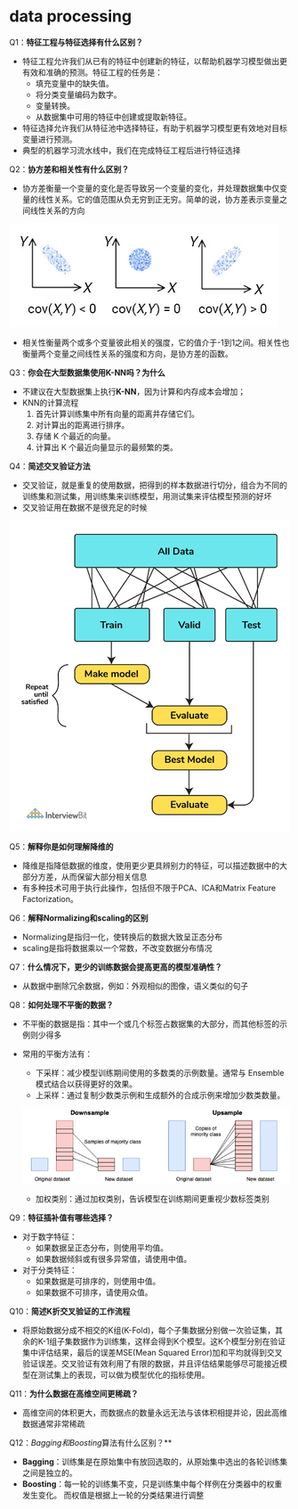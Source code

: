 # data processing

Q1：**特征工程与特征选择有什么区别？**

- 特征工程允许我们从已有的特征中创建新的特征，以帮助机器学习模型做出更有效和准确的预测。特征工程的任务是：
    - 填充变量中的缺失值。
    - 将分类变量编码为数字。
    - 变量转换。
    - 从数据集中可用的特征中创建或提取新特征。
- 特征选择允许我们从特征池中选择特征，有助于机器学习模型更有效地对目标变量进行预测。
- 典型的机器学习流水线中，我们在完成特征工程后进行特征选择

Q2：**协方差和相关性有什么区别？**

- 协方差衡量一个变量的变化是否导致另一个变量的变化，并处理数据集中仅变量的线性关系。它的值范围从负无穷到正无穷。简单的说，协方差表示变量之间线性关系的方向

![Untitled](Untitled%2060.png)

- 相关性衡量两个或多个变量彼此相关的强度，它的值介于-1到1之间。相关性也衡量两个变量之间线性关系的强度和方向，是协方差的函数。

Q3：**你会在大型数据集使用K-NN吗？为什么**

- 不建议在大型数据集上执行**K-NN**，因为计算和内存成本会增加；
- KNN的计算流程
    1. 首先计算训练集中所有向量的距离并存储它们。
    2. 对计算出的距离进行排序。
    3. 存储 K 个最近的向量。
    4. 计算出 K 个最近向量显示的最频繁的类。

Q4：**简述交叉验证方法**

- 交叉验证，就是重复的使用数据，把得到的样本数据进行切分，组合为不同的训练集和测试集，用训练集来训练模型，用测试集来评估模型预测的好坏
- 交叉验证用在数据不是很充足的时候

![Untitled](Untitled%2061.png)

Q5：**解释你是如何理解降维的**

- 降维是指降低数据的维度，使用更少更具辨别力的特征，可以描述数据中的大部分方差，从而保留大部分相关信息
- 有多种技术可用于执行此操作，包括但不限于PCA、ICA和Matrix Feature Factorization。

Q6：**解释Normalizing和scaling的区别**

- Normalizing是指归一化，使转换后的数据大致呈正态分布
- scaling是指将数据乘以一个常数，不改变数据分布情况

Q7：**什么情况下，更少的训练数据会提高更高的模型准确性？**

- 从数据中删除冗余数据，例如：外观相似的图像，语义类似的句子

Q8：**如何处理不平衡的数据？**

- 不平衡的数据是指：其中一个或几个标签占数据集的大部分，而其他标签的示例则少得多
- 常用的平衡方法有：
    - 下采样：减少模型训练期间使用的多数类的示例数量。通常与 Ensemble 模式结合以获得更好的效果。
    - 上采样：通过复制少数类示例和生成额外的合成示例来增加少数类数量。
    
    ![Untitled](Untitled%2062.png)
    
    - 加权类别：通过加权类别，告诉模型在训练期间更重视少数标签类别

Q9：**特征插补值有哪些选择？**

- 对于数字特征：
    - 如果数据呈正态分布，则使用平均值。
    - 如果数据倾斜或有很多异常值，请使用中值。
- 对于分类特征：
    - 如果数据是可排序的，则使用中值。
    - 如果数据不可排序，请使用众值。

Q10：**简述K折交叉验证的工作流程**

- 将原始数据分成不相交的K组(K-Fold)，每个子集数据分别做一次验证集，其余的K-1组子集数据作为训练集，这样会得到K个模型。这K个模型分别在验证集中评估结果，最后的误差MSE(Mean Squared Error)加和平均就得到交叉验证误差。交叉验证有效利用了有限的数据，并且评估结果能够尽可能接近模型在测试集上的表现，可以做为模型优化的指标使用。

Q11：**为什么数据在高维空间更稀疏？**

- 高维空间的体积更大，而数据点的数量永远无法与该体积相提并论，因此高维数据通常非常稀疏

Q12：***Bagging*和*Boosting*算法有什么区别？**

- **Bagging**：训练集是在原始集中有放回选取的，从原始集中选出的各轮训练集之间是独立的。
- **Boosting**：每一轮的训练集不变，只是训练集中每个样例在分类器中的权重发生变化。 而权值是根据上一轮的分类结果进行调整